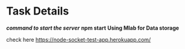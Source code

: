 # Task Details 

***command to start the server***  **npm start**
**Using Mlab for Data storage**

check here https://node-socket-test-app.herokuapp.com/
